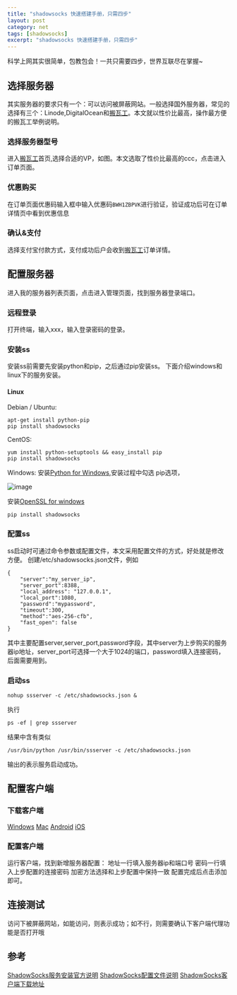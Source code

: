 ```yaml
---
title: "shadowsocks 快速搭建手册，只需四步"
layout: post
category: net
tags: [shadowsocks]
excerpt: "shadowsocks 快速搭建手册，只需四步"
---
```

科学上网其实很简单，包教包会！一共只需要四步，世界互联尽在掌握~
## 选择服务器
其实服务器的要求只有一个：可以访问被屏蔽网站。一般选择国外服务器，常见的选择有三个：Linode,DigitalOcean和[搬瓦工](https://bandwagonhost.com/aff.php?aff=31008)。本文就以性价比最高，操作最方便的搬瓦工举例说明。

### 选择服务器型号
进入[搬瓦工](https://bandwagonhost.com/aff.php?aff=31008)首页,选择合适的VP，如图。本文选取了性价比最高的ccc，点击进入订单页面。
### 优惠购买
在订单页面优惠码输入框中输入优惠码```BWH1ZBPVK```进行验证，验证成功后可在订单详情页中看到优惠信息
### 确认&支付
选择支付宝付款方式，支付成功后户会收到[搬瓦工](https://bandwagonhost.com/aff.php?aff=31008)订单详情。
## 配置服务器
进入我的服务器列表页面，点击进入管理页面，找到服务器登录端口。
### 远程登录
打开终端，输入xxx，输入登录密码的登录。
### 安装ss
安装ss前需要先安装python和pip，之后通过pip安装ss。
下面介绍windows和linux下的服务安装。

#### Linux
Debian / Ubuntu:
```
apt-get install python-pip
pip install shadowsocks
```
CentOS:
```
yum install python-setuptools && easy_install pip
pip install shadowsocks
```
Windows:
安装[Python for Windows](https://www.python.org/downloads/windows/),安装过程中勾选
pip选项，

![image](https://cloud.githubusercontent.com/assets/493124/5639371/0b91b9fa-9650-11e4-9782-44526d25f2fa.png)

安装[OpenSSL for windows](https://slproweb.com/products/Win32OpenSSL.html)
```
pip install shadowsocks
```
### 配置ss
ss启动时可通过命令参数或配置文件，本文采用配置文件的方式，好处就是修改方便。
创建/etc/shadowsocks.json文件，例如
```
{
    "server":"my_server_ip",
    "server_port":8388,
    "local_address": "127.0.0.1",
    "local_port":1080,
    "password":"mypassword",
    "timeout":300,
    "method":"aes-256-cfb",
    "fast_open": false
}
```
其中主要配置server,server_port,password字段，其中server为上步购买的服务器ip地址，server_port可选择一个大于1024的端口，password填入连接密码，后面需要用到。
### 启动ss
```
nohup ssserver -c /etc/shadowsocks.json &
```
执行
```
ps -ef | grep ssserver
```
结果中含有类似
```
/usr/bin/python /usr/bin/ssserver -c /etc/shadowsocks.json
```
输出的表示服务启动成功。
## 配置客户端
### 下载客户端
[Windows](https://github.com/shadowsocks/shadowsocks-windows/releases/download/4.0.8/Shadowsocks-4.0.8.zip)
[Mac](https://github.com/shadowsocks/ShadowsocksX-NG/releases/download/v1.7.1/ShadowsocksX-NG.1.7.1.zip)
[Android](https://play.google.com/store/apps/details?id=com.github.shadowsocks)
[iOS](https://itunes.apple.com/us/app/wingy-http-s-socks5-proxy-utility/id1178584911)

### 配置客户端
运行客户端，找到新增服务器配置：
地址一行填入服务器ip和端口号
密码一行填入上步配置的连接密码
加密方法选择和上步配置中保持一致
配置完成后点击添加即可。

## 连接测试
访问下被屏蔽网站，如能访问，则表示成功；如不行，则需要确认下客户端代理功能是否打开哦

## 参考
[ShadowSocks服务安装官方说明](https://github.com/shadowsocks/shadowsocks/blob/master/README.md)
[ShadowSocks配置文件说明](https://github.com/shadowsocks/shadowsocks/wiki/Configuration-via-Config-File)
[ShadowSocks客户端下载地址](https://shadowsocks.org/en/download/clients.html)



